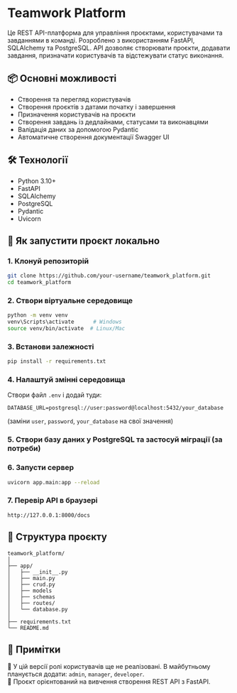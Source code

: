 # Teamwork Platform

Це REST API-платформа для управління проєктами, користувачами та завданнями в команді. Розроблено з використанням FastAPI, SQLAlchemy та PostgreSQL. API дозволяє створювати проєкти, додавати завдання, призначати користувачів та відстежувати статус виконання.

## 📦 Основні можливості

- Створення та перегляд користувачів  
- Створення проєктів з датами початку і завершення  
- Призначення користувачів на проєкти  
- Створення завдань із дедлайнами, статусами та виконавцями  
- Валідація даних за допомогою Pydantic  
- Автоматичне створення документації Swagger UI  

## 🛠 Технології

- Python 3.10+
- FastAPI
- SQLAlchemy
- PostgreSQL
- Pydantic
- Uvicorn

## 🚀 Як запустити проєкт локально

### 1. Клонуй репозиторій

```bash
git clone https://github.com/your-username/teamwork_platform.git
cd teamwork_platform
```

### 2. Створи віртуальне середовище

```bash
python -m venv venv
venv\Scripts\activate      # Windows
source venv/bin/activate  # Linux/Mac
```

### 3. Встанови залежності

```bash
pip install -r requirements.txt
```

### 4. Налаштуй змінні середовища

Створи файл `.env` і додай туди:

```
DATABASE_URL=postgresql://user:password@localhost:5432/your_database
```

(заміни `user`, `password`, `your_database` на свої значення)

### 5. Створи базу даних у PostgreSQL та застосуй міграції (за потреби)

### 6. Запусти сервер

```bash
uvicorn app.main:app --reload
```

### 7. Перевір API в браузері

```
http://127.0.0.1:8000/docs
```

## 📂 Структура проєкту

```
teamwork_platform/
│
├── app/
│   ├── __init__.py
│   ├── main.py
│   ├── crud.py
│   ├── models
│   ├── schemas
│   ├── routes/
│   └── database.py
│
├── requirements.txt
└── README.md
```

## 📌 Примітки

🔸 У цій версії ролі користувачів ще не реалізовані. В майбутньому планується додати: `admin`, `manager`, `developer`.  
🔸 Проєкт орієнтований на вивчення створення REST API з FastAPI.  

 